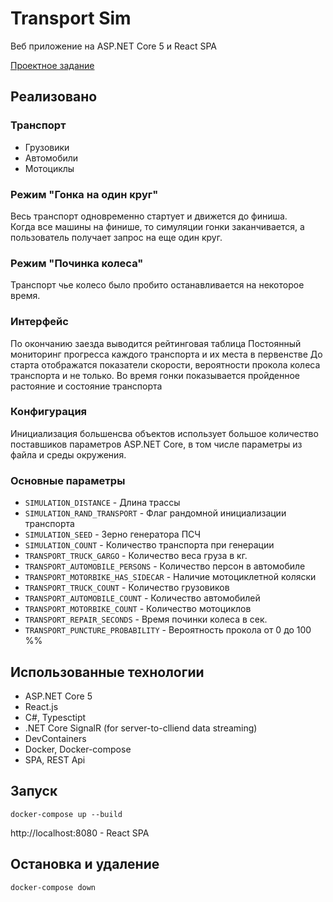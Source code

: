 # Transport Sim

Веб приложение на ASP.NET Core 5 и React SPA

[Проектное задание](./project_assignment.md)

## Реализовано

### Транспорт
* Грузовики
* Автомобили
* Мотоциклы

### Режим "Гонка на один круг"
Весь транспорт одновременно стартует и движется до финиша.  
Когда все машины на финише, то симуляции гонки заканчивается, а пользователь получает запрос на еще один круг.

### Режим "Починка колеса"
Транспорт чье колесо было пробито останавливается на некоторое время.

### Интерфейс
По окончанию заезда выводится рейтинговая таблица
Постоянный мониторинг прогресса каждого транспорта и их места в первенстве
До старта отображатся показатели скорости, вероятности прокола колеса транспорта и не только.
Во время гонки показывается пройденное растояние и состояние транспорта

### Конфигурация
Инициализация большенсва объектов использует большое количество поставшиков параметров ASP.NET Core, в том числе параметры из файла и среды окружения.

### Основные параметры
* `SIMULATION_DISTANCE` - Длина трассы
* `SIMULATION_RAND_TRANSPORT` - Флаг рандомной инициализации транспорта
* `SIMULATION_SEED` - Зерно генератора ПСЧ
* `SIMULATION_COUNT` - Количество транспорта при генерации
* `TRANSPORT_TRUCK_GARGO` - Количество веса груза в кг.
* `TRANSPORT_AUTOMOBILE_PERSONS` - Количество персон в автомобиле
* `TRANSPORT_MOTORBIKE_HAS_SIDECAR` - Наличие мотоциклетной коляски
* `TRANSPORT_TRUCK_COUNT` - Количество грузовиков
* `TRANSPORT_AUTOMOBILE_COUNT` - Количество автомобилей
* `TRANSPORT_MOTORBIKE_COUNT` - Количество мотоциклов
* `TRANSPORT_REPAIR_SECONDS` - Время починки колеса в сек.
* `TRANSPORT_PUNCTURE_PROBABILITY` - Вероятность прокола от 0 до 100 %%

## Использованные технологии
* ASP.NET Core 5
* React.js
* C#, Typesctipt
* .NET Core SignalR (for server-to-clliend data streaming)
* DevContainers
* Docker, Docker-compose
* SPA, REST Api

## Запуск

```
docker-compose up --build
```
http://localhost:8080 - React SPA

## Остановка и удаление

```
docker-compose down
```